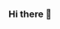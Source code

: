 ### Hi there 👋

<!--
**BryanMillon/BryanMillon** is a ✨ _special_ ✨ repository because its `README.md` (this file) appears on your GitHub profile.

```javascript
const aboutMe = {
   pronouns: "he" | "him",
   code: [Javascript, HTML, CSS,],
   technologies: {
      frontEnd: {
         js: ["React", "Redux"],
         css: ["Tailwind"]
      },
      backEnd: {
         js: ["Node", "Express"],
      },
      databases: ["SQL", "postgreSQL"],
   },
   currentOccupation: ["last year student, open for job opportunities"],
};
```
</br></br>
<h2>💻 Some stats 💻</h2>

![Reeveng's github stats](https://github-readme-stats.vercel.app/api?username=BryanMillon&show_icons=true&title_color=fff&icon_color=79ff97&text_color=9f9f9f&bg_color=151515)
Here are some ideas to get you started:

- 🔭 I’m currently working on ...
- 🌱 I’m currently learning ...
- 👯 I’m looking to collaborate on ...
- 🤔 I’m looking for help with ...
- 💬 Ask me about ...
- 📫 How to reach me: ...
- 😄 Pronouns: ...
- ⚡ Fun fact: ...
-->
